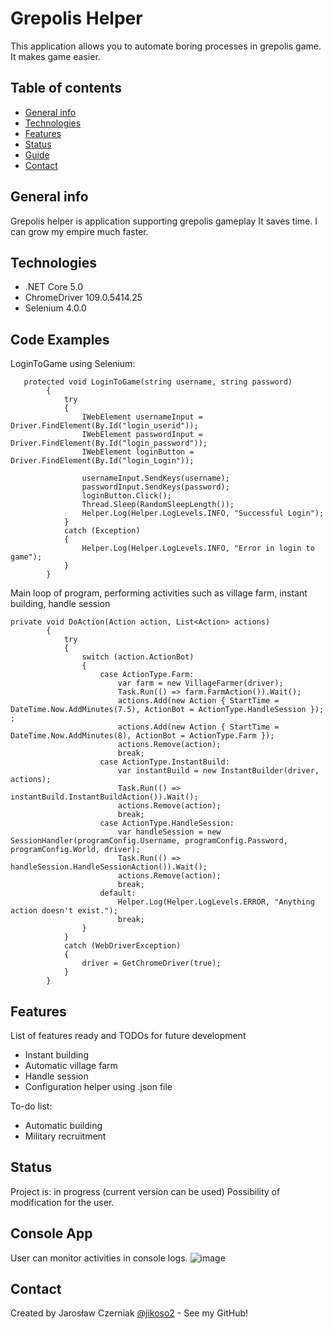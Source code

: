 # Grepolis Helper
> 
This application allows you to automate boring processes in grepolis game. It makes game easier.

## Table of contents
* [General info](#general-info)
* [Technologies](#technologies)
* [Features](#features)
* [Status](#status)
* [Guide](#guide)
* [Contact](#contact)

## General info

Grepolis helper is application supporting grepolis gameplay
It saves time. 
I can grow my empire much faster. 

## Technologies
* .NET Core 5.0
* ChromeDriver 109.0.5414.25
* Selenium 4.0.0

## Code Examples
LoginToGame using Selenium:
```
   protected void LoginToGame(string username, string password)
		{
			try
			{
				IWebElement usernameInput = Driver.FindElement(By.Id("login_userid"));
				IWebElement passwordInput = Driver.FindElement(By.Id("login_password"));
				IWebElement loginButton = Driver.FindElement(By.Id("login_Login"));

				usernameInput.SendKeys(username);
				passwordInput.SendKeys(password);
				loginButton.Click();
				Thread.Sleep(RandomSleepLength());
				Helper.Log(Helper.LogLevels.INFO, "Successful Login");
			}
			catch (Exception)
			{
				Helper.Log(Helper.LogLevels.INFO, "Error in login to game");
			}
		}
```
Main loop of program, performing activities such as village farm, instant building, handle session
```
private void DoAction(Action action, List<Action> actions)
		{
			try
			{
				switch (action.ActionBot)
				{
					case ActionType.Farm:
						var farm = new VillageFarmer(driver);
						Task.Run(() => farm.FarmAction()).Wait();
						actions.Add(new Action { StartTime = DateTime.Now.AddMinutes(7.5), ActionBot = ActionType.HandleSession }); ;
						actions.Add(new Action { StartTime = DateTime.Now.AddMinutes(8), ActionBot = ActionType.Farm });
						actions.Remove(action);
						break;
					case ActionType.InstantBuild:
						var instantBuild = new InstantBuilder(driver, actions);
						Task.Run(() => instantBuild.InstantBuildAction()).Wait();
						actions.Remove(action);
						break;
					case ActionType.HandleSession:
						var handleSession = new SessionHandler(programConfig.Username, programConfig.Password, programConfig.World, driver);
						Task.Run(() => handleSession.HandleSessionAction()).Wait();
						actions.Remove(action);
						break;
					default:
						Helper.Log(Helper.LogLevels.ERROR, "Anything action doesn't exist.");
						break;
				}
			}
			catch (WebDriverException)
			{
				driver = GetChromeDriver(true);
			}
		} 
```

## Features
List of features ready and TODOs for future development
* Instant building
* Automatic village farm
* Handle session
* Configuration helper using .json file

To-do list:
* Automatic building
* Military recruitment

## Status
Project is: in progress (current version can be used)
Possibility of modification for the user.

## Console App
User can monitor activities in console logs.
![image](https://user-images.githubusercontent.com/69644118/211190782-0ea6787d-1dfa-4251-a55b-48cf4656580c.png)

## Contact
Created by Jarosław Czerniak [@jikoso2](https://github.com/jikoso2) - See my GitHub!
